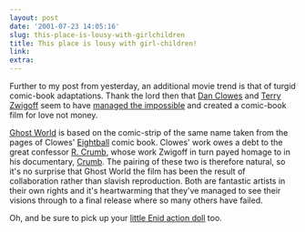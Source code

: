 ```yaml
---
layout: post
date: '2001-07-23 14:05:16'
slug: this-place-is-lousy-with-girlchildren
title: This place is lousy with girl-children!
link: 
extra: 
---
```


Further to my post from yesterday, an additional movie trend is that of turgid comic-book adaptations. Thank the lord then that [Dan Clowes](http://www.fantagraphics.com/artist/clowes/clowesbio.html) and [Terry Zwigoff](http://us.imdb.com/Name?Zwigoff,+Terry) seem to have [managed the impossible](http://www.filmthreat.com/Reviews.asp?File=ReviewsOne.inc&amp;Id=2153) and created a comic-book film for love not money.

[Ghost World](http://www.mgm.com/ghostworld/) is based on the comic-strip of the same name taken from the pages of Clowes' [Eightball](http://www.fantagraphics.com/artist/clowes/clowes.html) comic book. Clowes' work owes a debt to the great confessor [R. Crumb](http://www.fantagraphics.com/artist/crumb/crumb.html), whose work Zwigoff in turn payed homage to in his documentary, [Crumb](http://us.imdb.com/Title?0109508). The pairing of these two is therefore natural, so it's no surprise that Ghost World the film has been the result of collaboration rather than slavish reproduction. Both are fantastic artists in their own rights and it's heartwarming that they've managed to see their visions through to a final release where so many others have failed.

Oh, and be sure to pick up your [little Enid action doll](http://www.fantagraphics.com/artist/clowes/gwmerch.html) too.